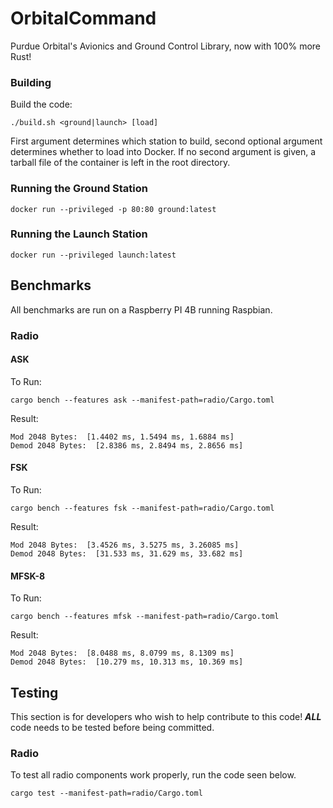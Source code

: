 # OrbitalCommand
Purdue Orbital's Avionics and Ground Control Library, now with 100% more Rust!

### Building
Build the code:
```shell
./build.sh <ground|launch> [load]
```

First argument determines which station to build, second optional argument determines whether to load into Docker. 
If no second argument is given, a tarball file of the container is left in the root directory.

### Running the Ground Station
```shell
docker run --privileged -p 80:80 ground:latest
```

### Running the Launch Station
```shell
docker run --privileged launch:latest
```

## Benchmarks

All benchmarks are run on a Raspberry PI 4B running Raspbian.

### Radio

#### ASK
To Run:
```shell
cargo bench --features ask --manifest-path=radio/Cargo.toml
```
Result:
```
Mod 2048 Bytes:  [1.4402 ms, 1.5494 ms, 1.6884 ms]
Demod 2048 Bytes:  [2.8386 ms, 2.8494 ms, 2.8656 ms]
```

#### FSK
To Run:
```shell
cargo bench --features fsk --manifest-path=radio/Cargo.toml
```
Result:
```
Mod 2048 Bytes:  [3.4526 ms, 3.5275 ms, 3.26085 ms]
Demod 2048 Bytes:  [31.533 ms, 31.629 ms, 33.682 ms]
```

#### MFSK-8
To Run:
```shell
cargo bench --features mfsk --manifest-path=radio/Cargo.toml
```
Result:
```
Mod 2048 Bytes:  [8.0488 ms, 8.0799 ms, 8.1309 ms]
Demod 2048 Bytes:  [10.279 ms, 10.313 ms, 10.369 ms]
```

## Testing

This section is for developers who wish to help contribute to this code! 
___ALL___ code needs to be tested before being committed.

### Radio

To test all radio components work properly, run the code seen below.

```shell
cargo test --manifest-path=radio/Cargo.toml
```

